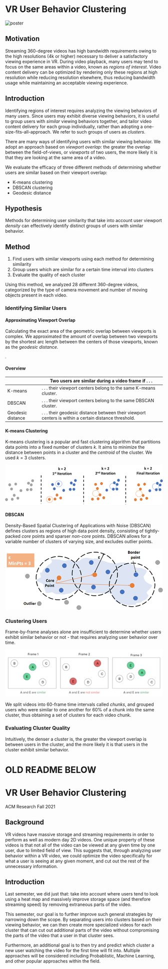 # VR User Behavior Clustering

![poster](Images\poster.jpg)

## Motivation

Streaming 360-degree videos has high bandwidth requirements owing to the high resolutions (4k or higher) necessary to deliver a satisfactory viewing experience in VR. During video playback, many users may tend to focus on the same areas within a video, known as *regions of interest*. Video content delivery can be optimized by rendering only these regions at high resolution while reducing resolution elsewhere, thus reducing bandwidth usage while maintaining an acceptable viewing experience.

## **Introduction**

Identifying regions of interest requires analyzing the viewing behaviors of many users. Since users may exhibit diverse viewing behaviors, it is useful to group users with *similar* viewing behaviors together, and tailor video content delivery for each group individually, rather than adopting a one-size-fits-all-approach. We refer to such groups of users as *clusters*.

There are many ways of identifying users with similar viewing behavior. We adopt an approach based on *viewport overlap*: the greater the overlap between the field-of-views, or *viewports* of two users, the more likely it is that they are looking at the same area of a video.

We evaluate the efficacy of three different methods of determining whether users are similar based on their viewport overlap:

- K-means clustering
- DBSCAN clustering
- Geodesic distance

## Hypothesis

Methods for determining user similarity that take into account user viewport *density* can effectively identify distinct groups of users with similar behavior.

## Method

1. Find users with similar viewports using each method for determining similarity
2. Group users which are similar for a certain time interval into clusters
3. Evaluate the quality of each cluster

Using this method, we analyzed 28 different 360-degree videos, categorized by the type of camera movement and number of moving objects present in each video.

### Identifying Similar Users

#### Approximating Viewport Overlap

Calculating the exact area of the geometric overlap between viewports is complex. We approximated the amount of overlap between two viewports by the shortest arc length between the centers of those viewports, known as the *geodesic distance*.

<img src="https://upload.wikimedia.org/wikipedia/commons/thumb/c/cb/Illustration_of_great-circle_distance.svg/1200px-Illustration_of_great-circle_distance.svg.png" style="zoom:20%;" />

#### Overview

|                   | Two users are similar during a video frame if . . .          |
| ----------------- | ------------------------------------------------------------ |
| K-means           | . . . their viewport centers belong to the same K-means cluster. |
| DBSCAN            | . . . their viewport centers belong to the same DBSCAN cluster. |
| Geodesic distance | . . . their geodesic distance between their viewport centers is within a certain distance threshold. |

#### K-means Clustering

K-means clustering is a popular and fast clustering algorithm that partitions data points into a fixed number of clusters *k*. It aims to minimize the distance between points in a cluster and the *centroid* of the cluster. We used *k* = 3 clusters.

<img src="Images\kmeans.png" alt="kmeans" style="zoom:50%;" />

#### DBSCAN

Density-Based Spatial Clustering of Applications with Noise (DBSCAN) defines clusters as regions of high data point density, consisting of tightly-packed *core* points and sparser *non-core* points. DBSCAN allows for a variable number of clusters of varying size, and excludes outlier points.

<img src="Images\dbscan.png" alt="dbscan" style="zoom:60%;" />

### Clustering Users

Frame-by-frame analyses alone are insufficient to determine whether users exhibit similar behavior or not - that requires analyzing user behavior over time.

![clustering](Images\clustering.png)

We split videos into 60-frame time intervals called *chunks*, and grouped users who were similar to one another for 60% of a chunk into the same cluster, thus obtaining a set of clusters for each video chunk.

### Evaluating Cluster Quality

Intuitively, the denser a cluster is, the greater the viewport overlap is between users in the cluster, and the more likely it is that users in the cluster exhibit similar behavior.



# OLD README BELOW

# VR User Behavior Clustering

ACM Research Fall 2021

## Background

VR videos have massive storage and streaming requirements in order to perform as well as modern day 2D videos. One unique property of these videos is that not all of the video can be viewed at any given time by one user, due to limited field of view. This suggests that, through analyzing user behavior within a VR video, we could optimize the video specifically for what a user is seeing at any given moment, and cut out the rest of the unnecessary information.

## Introduction

Last semester, we did just that: take into account where users tend to look using a heat map and massively improve storage space (and therefore streaming speed) by removing extraneous parts of the video.

This semester, our goal is to further improve such general strategies by narrowing down the scope. By separating users into clusters based on their viewing behavior, we can then create more specialized videos for each cluster that can cut out additional parts of the video without compromising the parts of the video that a user in that cluster sees.

Furthermore, an additional goal is to then try and predict which cluster a new user watching the video for the first time will fit into. Multiple approaches will be considered including Probablistic, Machine Learning, and other popular approaches within the field.
